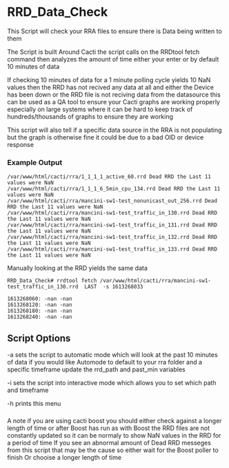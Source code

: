 # RRD_Data_Check
This Script will check your RRA files to ensure there is Data being written to them

The Script is built Around Cacti the script calls on the RRDtool fetch command
then analyzes the amount of time either your enter or by default 10 minutes of data

If checking 10 minutes of data for a 1 minute polling cycle yields 10 NaN values
then the RRD has not recived any data at all and either the Device has been down 
or the RRD file is not reciving data from the datasource this can be used as a QA tool
to ensure your Cacti graphs are working properly especially on large systems where it can 
be hard to keep track of hundreds/thousands of graphs to ensure they are working

This script will also tell if a specific data source in the RRA is not populating but the
graph is otherwise fine it could be due to a bad OID or device response


### Example Output

```
/var/www/html/cacti/rra/1_1_1_1_active_60.rrd Dead RRD the Last 11 values were NaN
/var/www/html/cacti/rra/1_1_1_6_5min_cpu_134.rrd Dead RRD the Last 11 values were NaN
/var/www/html/cacti/rra/mancini-sw1-test_nonunicast_out_256.rrd Dead RRD the Last 11 values were NaN
/var/www/html/cacti/rra/mancini-sw1-test_traffic_in_130.rrd Dead RRD the Last 11 values were NaN
/var/www/html/cacti/rra/mancini-sw1-test_traffic_in_131.rrd Dead RRD the Last 11 values were NaN
/var/www/html/cacti/rra/mancini-sw1-test_traffic_in_132.rrd Dead RRD the Last 11 values were NaN
/var/www/html/cacti/rra/mancini-sw1-test_traffic_in_133.rrd Dead RRD the Last 11 values were NaN
```
Manually looking at the RRD yields the same data

```
RRD_Data_Check# rrdtool fetch /var/www/html/cacti/rra/mancini-sw1-test_traffic_in_130.rrd  LAST  -s 1613268033

1613268060: -nan -nan
1613268120: -nan -nan
1613268180: -nan -nan
1613268240: -nan -nan
```

## Script Options
-a sets the script to automatic mode which will look at the past 10 minutes of data
if you would like Automode to default to your rra folder and a specific timeframe update the
rrd_path and past_min variables
 
-i sets the script into interactive mode which allows you to set which path and timeframe
 
-h prints this menu
 
###
A note if you are using cacti boost you should either check against a longer length of time or after Boost has run
as with Boost the RRD files are not constantly updated so it can be normaly to show NaN values in the RRD for a period of time
If you see an abnormal amount of Dead RRD messeges from this script that may be the cause so either wait for the Boost poller to finish
Or chooise a longer length of time
###
